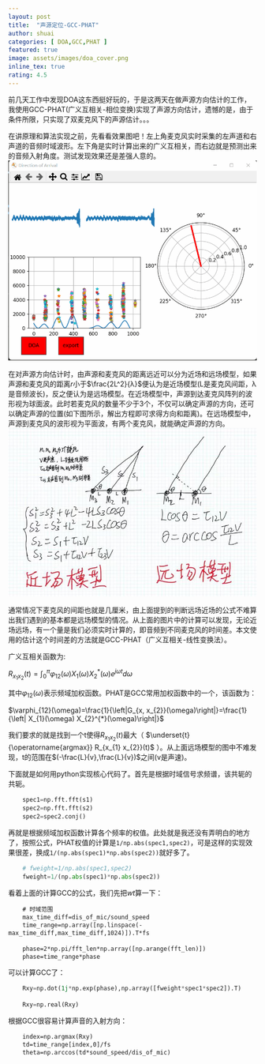 ```yaml
---
layout: post
title:  "声源定位-GCC-PHAT"
author: shuai
categories: [ DOA,GCC,PHAT ]
featured: true
image: assets/images/doa_cover.png
inline_tex: true
rating: 4.5
---
```


前几天工作中发现DOA这东西挺好玩的，于是这两天在做声源方向估计的工作，我使用GCC-PHAT(广义互相关-相位变换)实现了声源方向估计，遗憾的是，由于条件所限，只实现了双麦克风下的声源估计。。。

在讲原理和算法实现之前，先看看效果图吧！左上角麦克风实时采集的左声道和右声道的音频时域波形。左下角是实时计算出来的广义互相关，而右边就是预测出来的音频入射角度。测试发现效果还是差强人意的。
![picture 1](../assets/images/demo_doa.gif) 

在对声源方向估计时，由声源和麦克风的距离远近可以分为近场和远场模型，如果声源和麦克风的距离$r$小于$\frac{2L^2}{λ}$便认为是近场模型(L是麦克风间距，λ是音频波长)，反之便认为是远场模型。在近场模型中，声源到达麦克风阵列的波形视为球面波。此时若麦克风的数量不少于3个，不仅可以确定声源的方向，还可以确定声源的位置(如下图所示，解出方程即可求得方向和距离)。在远场模型中，声源到麦克风的波形视为平面波，有两个麦克风，就能确定声源的方向。
![picture 2](../assets/images/yj.jpg)

通常情况下麦克风的间距也就是几厘米，由上面提到的判断远场近场的公式不难算出我们遇到的基本都是远场模型的情况。从上面的图片中的计算可以发现，无论近场远场，有一个量是我们必须实时计算的，即音频到不同麦克风的时间差。本文使用的估计这个时间差的方法就是GCC-PHAT（广义互相关-线性变换法）。

广义互相关函数为:

$R_{x_{1} x_{2}}(t)=\int_{0}^{\pi} \varphi_{12}(\omega) X_{1}(\omega) X_{2}^{*}(\omega) e^{j \omega t} d \omega$

其中$\varphi_{12}(\omega)$表示频域加权函数。PHAT是GCC常用加权函数中的一个，该函数为：

$\varphi_{12}(\omega)=\frac{1}{\left|G_{x, x_{2}}(\omega)\right|}=\frac{1}{\left| X_{1}(\omega) X_{2}^{*}(\omega)\right|}$

我们要求的就是找到一个t使得$R_{x_{1} x_{2}}(t)$最大（ $\underset{t}{\operatorname{argmax}} R_{x_{1} x_{2}}(t)$ ）。从上面远场模型的图中不难发现，t的范围在$(-\frac{L}{v},\frac{L}{v})$之间(v是声速)。

下面就是如何用python实现核心代码了。首先是根据时域信号求频谱，该共轭的共轭。

```python
    spec1=np.fft.fft(s1)
    spec2=np.fft.fft(s2)
    spec2=spec2.conj()
```
再就是根据频域加权函数计算各个频率的权值。此处就是我还没有弄明白的地方了，按照公式，PHAT权值的计算是`1/np.abs(spec1,spec2)`，可是这样的实现效果很差，换成`1/(np.abs(spec1)*np.abs(spec2))`就好多了。

```python
    # fweight=1/np.abs(spec1,spec2)
    fweight=1/(np.abs(spec1)*np.abs(spec2))
```
看着上面的计算GCC的公式，我们先把$wt$算一下：

```
    # 时域范围
    max_time_diff=dis_of_mic/sound_speed
    time_range=np.array([np.linspace(-max_time_diff,max_time_diff,1024)]).T*fs 

    phase=2*np.pi/fft_len*np.array([np.arange(fft_len)])
    phase=time_range*phase
```
可以计算GCC了：

```python
    Rxy=np.dot(1j*np.exp(phase),np.array([fweight*spec1*spec2]).T)
    
    Rxy=np.real(Rxy)
```
根据GCC很容易计算声音的入射方向：
```
    index=np.argmax(Rxy)
    td=time_range[index,0]/fs
    theta=np.arccos(td*sound_speed/dis_of_mic)
```